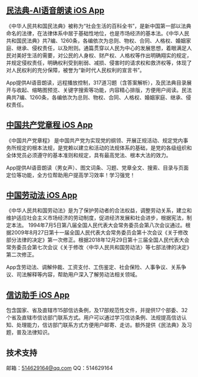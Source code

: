 ## [民法典-AI语音朗读 iOS App](https://apps.apple.com/cn/app/id1551752560)

《中华人民共和国民法典》被称为“社会生活的百科全书”，是新中国第一部以法典命名的法律，在法律体系中居于基础性地位，也是市场经济的基本法。《中华人民共和国民法典》共7编、1260条，各编依次为总则、物权、合同、人格权、婚姻家庭、继承、侵权责任，以及附则。通篇贯穿以人民为中心的发展思想，着眼满足人民对美好生活的需要，对公民的人身权、财产权、人格权等作出明确翔实的规定，并规定侵权责任，明确权利受到削弱、减损、侵害时的请求权和救济权等，体现了对人民权利的充分保障，被誉为“新时代人民权利的宣言书”。

App提供AI语音朗读，远程播放控制，317道习题（含答案解析），及民法典目录展开与收起、缩略图预览、关键字搜索等功能，内容精心排版，方便用户阅读。民法典共7编、1260条，各编依次为总则、物权、合同、人格权、婚姻家庭、继承、侵权责任。

## [中国共产党章程 iOS App](https://apps.apple.com/cn/app/id1555391967)

《中国共产党章程》 是中国共产党为实现党的纲领、开展正规活动、规定党内事务所规定的根本法规，是党赖以建立和活动的法规体系的基础，是党的各级组织和全体党员必须遵守的基本准则和规定，具有最高党法、根本大法的效力。

App提供AI语音朗读（男女声）、图文词条、习题、党章全文、搜索、目录与页面定位等功能，全方位帮助用户提高学习效率！学习强党！

## [中国劳动法 iOS App](https://apps.apple.com/cn/app/id1557107643)

《中华人民共和国劳动法》是为了保护劳动者的合法权益，调整劳动关系，建立和维护适应社会主义市场经济的劳动制度，促进经济发展和社会进步，根据宪法，制定本法。
1994年7月5日第八届全国人民代表大会常务委员会第八次会议通过。根据2009年8月27日第十一届全国人民代表大会常务委员会第十次会议《关于修改部分法律的决定》第一次修正。根据2018年12月29日第十三届全国人民代表大会常务委员会第七次会议《关于修改〈中华人民共和国劳动法〉等七部法律的决定》第二次修正。

App含劳动法、调解仲裁、工资支付、工伤鉴定、社会保险、人事争议、关系争议、司法解释等内容，帮助用户深入了解劳动法相关领域。


## [信访助手 iOS App](https://apps.apple.com/cn/app/id1554640780)

包含国家、省及直辖市15部信访条例，及17部规范性文件，并提供17个部委、32个省及直辖市信访部门联系方式。用户可以通过学习信访条例、法规提高信访认知、处理能力，信访部门联系方式方便用户邮寄、走访。额外提供《民法典》及习题，普及法律知识。


## 技术支持

邮箱：514629164@qq.com
QQ：514629164

